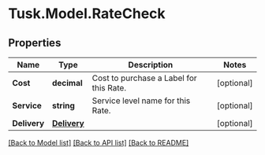 # Tusk.Model.RateCheck

## Properties

Name | Type | Description | Notes
------------ | ------------- | ------------- | -------------
**Cost** | **decimal** | Cost to purchase a Label for this Rate. | [optional] 
**Service** | **string** | Service level name for this Rate. | [optional] 
**Delivery** | [**Delivery**](Delivery.md) |  | [optional] 

[[Back to Model list]](../README.md#documentation-for-models) [[Back to API list]](../README.md#documentation-for-api-endpoints) [[Back to README]](../README.md)

